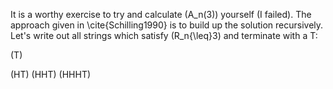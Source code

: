 It is a worthy exercise to try and calculate \(A_n(3)\) yourself (I failed).  The approach given in \cite{Schilling1990} is to build up the solution recursively.  Let's write out all strings which satisfy \(R_n{\leq}3\) and terminate with a T:

\(T\)

\(HT\)
\(HHT\)
\(HHHT\)
